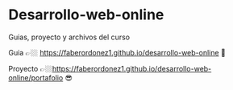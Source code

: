 # Desarrollo-web-online
Guias, proyecto y archivos del curso

Guia 👉🏼 https://faberordonez1.github.io/desarrollo-web-online 📝


Proyecto 👉🏼https://faberordonez1.github.io/desarrollo-web-online/portafolio  😎
